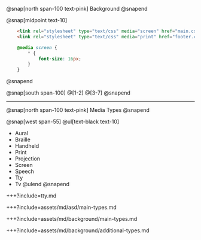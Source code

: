 @snap[north span-100 text-pink]
Background
@snapend

@snap[midpoint text-10]
```html zoom-20
    <link rel="stylesheet" type="text/css" media="screen" href="main.css">
    <link rel="stylesheet" type="text/css" media="print" href="footer.css">
```
```css
    @media screen {
        * { 
            font-size: 16px;
        }
    }
```
@snapend

@snap[south span-100]
@[1-2]
@[3-7]
@snapend


---

@snap[north span-100 text-pink]
Media Types
@snapend

@snap[west span-55]
@ul[text-black text-10]
- Aural
- Braille
- Handheld
- Print
- Projection
- Screen
- Speech
- Tty
- Tv
@ulend
@snapend

+++?include=tty.md

+++?include=assets/md/asd/main-types.md

+++?include=assets/md/background/main-types.md

+++?include=assets/md/background/additional-types.md

